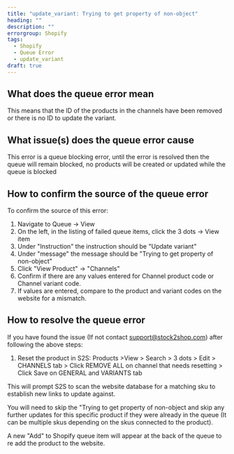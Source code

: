 ```yaml
---
title: "update_variant: Trying to get property of non-object"
heading: ""
description: ""
errorgroup: Shopify
tags: 
  - Shopify
  - Queue Error
  - update_variant
draft: true
---
```


## What does the queue error mean

This means that the ID of  the products in the channels have been removed or there is no ID to update the variant. 

## What issue(s) does the queue error cause 

This error is a queue blocking error, until the error is resolved then the queue will remain blocked, no products will be created or updated while the queue is blocked 

## How to confirm the source of the queue error 

To confirm the source of this error:

1. Navigate to Queue -> View
2. On the left, in the listing of failed queue items, click the 3 dots -> View item
3. Under "Instruction" the instruction should be "Update variant"
4. Under "message" the message should be "Trying to get property of non-object"
5. Click "View Product" -> "Channels"
6. Confirm if there are any values entered for Channel product code or Channel variant code.
7. If values are entered, compare to the product and variant codes on the website for a mismatch.

## How to resolve the queue error 

If you have found the issue (If not contact support@stock2shop.com) after following the above steps:

1.  Reset the product in S2S: Products >View > Search > 3 dots > Edit > CHANNELS tab > Click REMOVE ALL on channel that needs resetting > Click Save on GENERAL and VARIANTS tab 

This will prompt S2S to scan the website database for a matching sku to establish new links to update against.

You will need to skip the "Trying to get property of non-object and skip any further updates for this specific product if they were already in the queue (It can be multiple skus depending on the skus connected to the product).

A new "Add" to Shopify queue item will appear at the back of the queue to re add the product to the website.